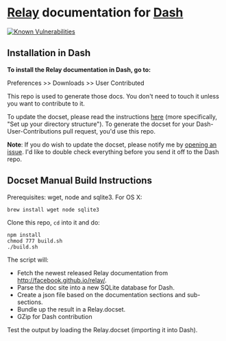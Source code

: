 # [Relay](http://facebook.github.io/relay/) documentation for [Dash](http://kapeli.com/dash)

[![Known Vulnerabilities](https://snyk.io/test/github/epitaphmike/relay-dash/badge.svg)](https://snyk.io/test/github/epitaphmike/relay-dash)

## Installation in Dash

**To install the Relay documentation in Dash, go to:**

Preferences >> Downloads >> User Contributed

This repo is used to generate those docs. You don't need to touch it unless you want to contribute to it.

To update the docset, please read the instructions [here](https://github.com/Kapeli/Dash-User-Contributions#contribute-a-new-docset) (more specifically, "Set up your directory structure"). To generate the docset for your Dash-User-Contributions pull request, you'd use this repo.

**Note**: If you do wish to update the docset, please notify me by [opening an issue](https://github.com/epitaphmike/relay-dash/issues/new). I'd like to double check everything before you send it off to the Dash repo.

## Docset Manual Build Instructions

Prerequisites: wget, node and sqlite3. For OS X:

    brew install wget node sqlite3

Clone this repo, `cd` into it and do:

    npm install
    chmod 777 build.sh
    ./build.sh

The script will:

- Fetch the newest released Relay documentation from http://facebook.github.io/relay/.
- Parse the doc site into a new SQLite database for Dash.
- Create a json file based on the documentation sections and sub-sections.
- Bundle up the result in a Relay.docset.
- GZip for Dash contribution

Test the output by loading the Relay.docset (importing it into Dash).
